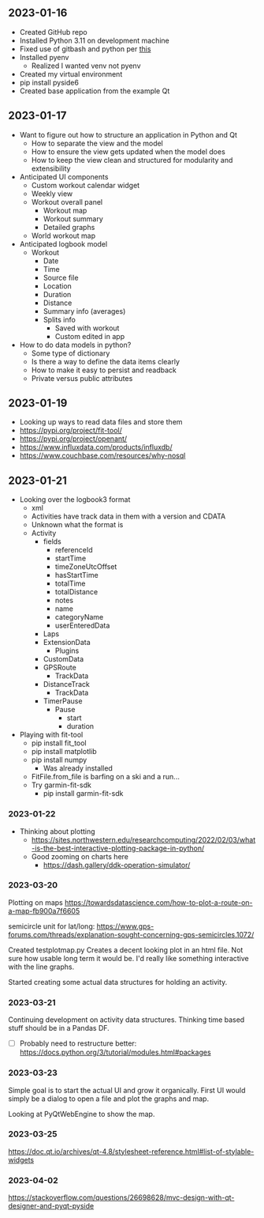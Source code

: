 ## 2023-01-16

- Created GitHub repo
- Installed Python 3.11 on development machine
- Fixed use of gitbash and python per [this](https://stackoverflow.com/questions/32597209/python-not-working-in-the-command-line-of-git-bash)
- Installed pyenv
  - Realized I wanted venv not pyenv
- Created my virtual environment
- pip install pyside6
- Created base application from the example Qt

## 2023-01-17

- Want to figure out how to structure an application in Python and Qt
  - How to separate the view and the model
  - How to ensure the view gets updated when the model does
  - How to keep the view clean and structured for modularity and extensibility
- Anticipated UI components
  - Custom workout calendar widget
  - Weekly view
  - Workout overall panel
    - Workout map
    - Workout summary
    - Detailed graphs
  - World workout map
- Anticipated logbook model
  - Workout
    - Date
    - Time
    - Source file
    - Location
    - Duration
    - Distance
    - Summary info (averages)
    - Splits info
      - Saved with workout
      - Custom edited in app
- How to do data models in python?
  - Some type of dictionary
  - Is there a way to define the data items clearly
  - How to make it easy to persist and readback
  - Private versus public attributes

## 2023-01-19

- Looking up ways to read data files and store them
- https://pypi.org/project/fit-tool/
- https://pypi.org/project/openant/
- https://www.influxdata.com/products/influxdb/
- https://www.couchbase.com/resources/why-nosql

## 2023-01-21

- Looking over the logbook3 format
  - xml
  - Activities have track data in them with a version and CDATA
  - Unknown what the format is
  - Activity
    - fields
      - referenceId
      - startTime
      - timeZoneUtcOffset
      - hasStartTime
      - totalTime
      - totalDistance
      - notes
      - name
      - categoryName
      - userEnteredData
    - Laps
    - ExtensionData
      - Plugins
    - CustomData
    - GPSRoute
      - TrackData
    - DistanceTrack
      - TrackData
    - TimerPause
      - Pause
        - start
        - duration
- Playing with fit-tool
  - pip install fit_tool
  - pip install matplotlib
  - pip install numpy
    - Was already installed
  - FitFile.from_file is barfing on a ski and a run...
  - Try garmin-fit-sdk
    - pip install garmin-fit-sdk


### 2023-01-22

- Thinking about plotting
  - https://sites.northwestern.edu/researchcomputing/2022/02/03/what-is-the-best-interactive-plotting-package-in-python/
  - Good zooming on charts here
    - https://dash.gallery/ddk-operation-simulator/

### 2023-03-20

Plotting on maps
https://towardsdatascience.com/how-to-plot-a-route-on-a-map-fb900a7f6605

semicircle unit for lat/long:
https://www.gps-forums.com/threads/explanation-sought-concerning-gps-semicircles.1072/

Created testplotmap.py
Creates a decent looking plot in an html file.  Not sure how usable long term it would be.  I'd really like something interactive with the line graphs.

Started creating some actual data structures for holding an activity.

### 2023-03-21

Continuing development on activity data structures.  Thinking time based stuff should be in a Pandas DF.

- [ ] Probably need to restructure better:
https://docs.python.org/3/tutorial/modules.html#packages

### 2023-03-23

Simple goal is to start the actual UI and grow it organically.  First UI would simply be a dialog to open a file and plot the graphs and map.

Looking at PyQtWebEngine to show the map.

### 2023-03-25

https://doc.qt.io/archives/qt-4.8/stylesheet-reference.html#list-of-stylable-widgets

### 2023-04-02

https://stackoverflow.com/questions/26698628/mvc-design-with-qt-designer-and-pyqt-pyside